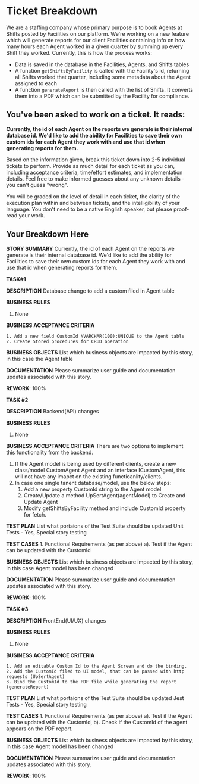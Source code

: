 # Ticket Breakdown
We are a staffing company whose primary purpose is to book Agents at Shifts posted by Facilities on our platform. We're working on a new feature which will generate reports for our client Facilities containing info on how many hours each Agent worked in a given quarter by summing up every Shift they worked. Currently, this is how the process works:

- Data is saved in the database in the Facilities, Agents, and Shifts tables
- A function `getShiftsByFacility` is called with the Facility's id, returning all Shifts worked that quarter, including some metadata about the Agent assigned to each
- A function `generateReport` is then called with the list of Shifts. It converts them into a PDF which can be submitted by the Facility for compliance.

## You've been asked to work on a ticket. It reads:

**Currently, the id of each Agent on the reports we generate is their internal database id. We'd like to add the ability for Facilities to save their own custom ids for each Agent they work with and use that id when generating reports for them.**


Based on the information given, break this ticket down into 2-5 individual tickets to perform. Provide as much detail for each ticket as you can, including acceptance criteria, time/effort estimates, and implementation details. Feel free to make informed guesses about any unknown details - you can't guess "wrong".


You will be graded on the level of detail in each ticket, the clarity of the execution plan within and between tickets, and the intelligibility of your language. You don't need to be a native English speaker, but please proof-read your work.

## Your Breakdown Here

**STORY SUMMARY**
Currently, the id of each Agent on the reports we generate is their internal database id. We'd like to add the ability for Facilities to save their own custom ids for each Agent they work with and use that id when generating reports for them.
 

**TASK#1**

 
**DESCRIPTION**
Database change to add a custom filed in Agent table

**BUSINESS RULES**
1. None

**BUSINESS ACCEPTANCE CRITERIA**

	1. Add a new field CustomId NVARCHAR(100):UNIQUE to the Agent table
	2. Create Stored procedures for CRUD operation 

 

**BUSINESS OBJECTS**
List which business objects are impacted by this story, in this case the Agent table

**DOCUMENTATION**
Please summarize user guide and documentation updates associated with this story.


**REWORK**:  100%






**TASK #2**

 
**DESCRIPTION**
Backend(API) changes

**BUSINESS RULES**
1. None

**BUSINESS ACCEPTANCE CRITERIA**
	There are two options to implement this functionality from the backend.
  1.  If the Agent model is being used by different clients, create a new class/model CustomAgent <inherits> Agent and an interface ICustomAgent, this will not have any imapct on the existing functioanlity/clients.
  2. In case one single tanent database/model, use the below steps:
      1. Add a new property CustomId string to the Agent model
      2. Create/Update a method UpSertAgent(agentModel) to Create and Update Agent
      3. Modify getShiftsByFacility method and include CustomId property for fetch.
	



**TEST PLAN**
List what portaions of the Test Suite should be updated
Unit Tests - Yes, Special story testing



**TEST CASES**
	1. Functional Requirements (as per above)
	a). Test if the Agent can be updated with the CustomId 


**BUSINESS OBJECTS**
List which business objects are impacted by this story, in this case Agent model has been changed



**DOCUMENTATION**
Please summarize user guide and documentation updates associated with this story.


**REWORK**:  100%





**TASK #3**

 
**DESCRIPTION**
FrontEnd(UI/UX) changes

**BUSINESS RULES**
1. None

**BUSINESS ACCEPTANCE CRITERIA**
	 
	1. Add an editable Custom Id to the Agent Screen and do the binding.
	2. Add the CustomId filed to UI model, that can be passed with http requests (UpSertAgent)	
	3. Bind the CustomId to the PDF file while generating the report (generateReport)

**TEST PLAN**
List what portaions of the Test Suite should be updated
Jest Tests - Yes, Special story testing



**TEST CASES**
	1. Functional Requirements (as per above)
	a). Test if the Agent can be updated with the CustomId,
	b). Check if the CustomId of the agent appears on the PDF report.


**BUSINESS OBJECTS**
List which business objects are impacted by this story, in this case Agent model has been changed



**DOCUMENTATION**
Please summarize user guide and documentation updates associated with this story.


**REWORK**:  100%
